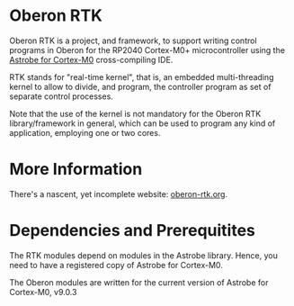 # Oberon RTK

Oberon RTK is a project, and framework, to support writing control programs in Oberon for the RP2040 Cortex-M0+ microcontroller using the [Astrobe for Cortex-M0](https://www.astrobe.com) cross-compiling IDE.

RTK stands for "real-time kernel", that is, an embedded multi-threading kernel to allow to divide, and program, the controller program as set of separate control processes.

Note that the use of the kernel is not mandatory for the Oberon RTK library/framework in general, which can be used to program any kind of application, employing one or two cores.

# More Information

There's a nascent, yet incomplete website: [oberon-rtk.org](https://oberon-rtk.org).

# Dependencies and Prerequitites

The RTK modules depend on modules in the Astrobe library. Hence, you need to have a registered copy of Astrobe for Cortex-M0.

The Oberon modules are written for the current version of Astrobe for Cortex-M0, v9.0.3
